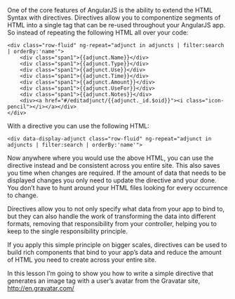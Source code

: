 One of the core features of AngularJS is the ability to extend the HTML Syntax with directives. Directives allow you to componentize segments of HTML into a single tag that can be re-used throughout your AngularJS app. So instead of repeating the following HTML all over your code:

    <div class="row-fluid" ng-repeat="adjunct in adjuncts | filter:search | orderBy:'name'">
        <div class="span1">{{adjunct.Name}}</div>
        <div class="span1">{{adjunct.Type}}</div>
        <div class="span1">{{adjunct.Use}}</div>
        <div class="span1">{{adjunct.Time}}</div>
        <div class="span1">{{adjunct.Amount}}</div>
        <div class="span1">{{adjunct.UseFor}}</div>
        <div class="span1">{{adjunct.Notes}}</div>
        <div><a href="#/editadjunct/{{adjunct._id.$oid}}"><i class="icon-pencil"></i></a></div>
    </div>

With a directive you can use the following HTML:


    <div data-display-adjunct class="row-fluid" ng-repeat="adjunct in adjuncts | filter:search | orderBy:'name'">


Now anywhere where you would use the above HTML, you can use the directive instead and be consistent across you entire site. This also saves you time when changes are required. If the amount of data that needs to be displayed changes you only need to update the directive and your done. You don’t have to hunt around your HTML files looking for every occurrence to change.

Directives allow you to not only specify what data from your app to bind to, but they can also handle the work of transforming the data into different formats, removing that responsibility from your controller, helping you to keep to the single responsibility principle.

If you apply this simple principle on bigger scales, directives can be used to build rich components that bind to your app’s data and reduce the amount of HTML you need to create across your entire site.

In this lesson I’m going to show you how to write a simple directive that generates an image tag with a user’s avatar from the Gravatar site, http://en.gravatar.com/